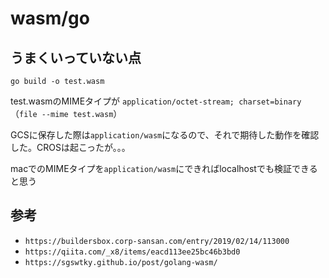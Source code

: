 # wasm/go

## うまくいっていない点

`go build -o test.wasm`

test.wasmのMIMEタイプが `application/octet-stream; charset=binary`
（`file --mime test.wasm`）

GCSに保存した際は`application/wasm`になるので、それで期待した動作を確認した。CROSは起こったが。。。

macでのMIMEタイプを`application/wasm`にできればlocalhostでも検証できると思う

## 参考

- `https://buildersbox.corp-sansan.com/entry/2019/02/14/113000`
- `https://qiita.com/_x8/items/eacd113ee25bc46b3bd0`
- `https://sgswtky.github.io/post/golang-wasm/`
